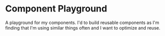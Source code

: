 # Component Playground

A playground for my components. I'd to build reusable components as I'm finding that I'm using similar things often and I want to optimize and reuse.